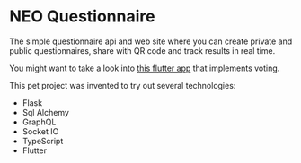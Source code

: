 # NEO Questionnaire

The simple questionnaire api and web site where you can create private and public questionnaires, share with QR code
and track results in real time. 

You might want to take a look into [this flutter app](https://github.com/Rysbai/my_survey_mobile) that implements voting.

This pet project was invented to try out several technologies:
- Flask
- Sql Alchemy
- GraphQL
- Socket IO
- TypeScript
- Flutter
